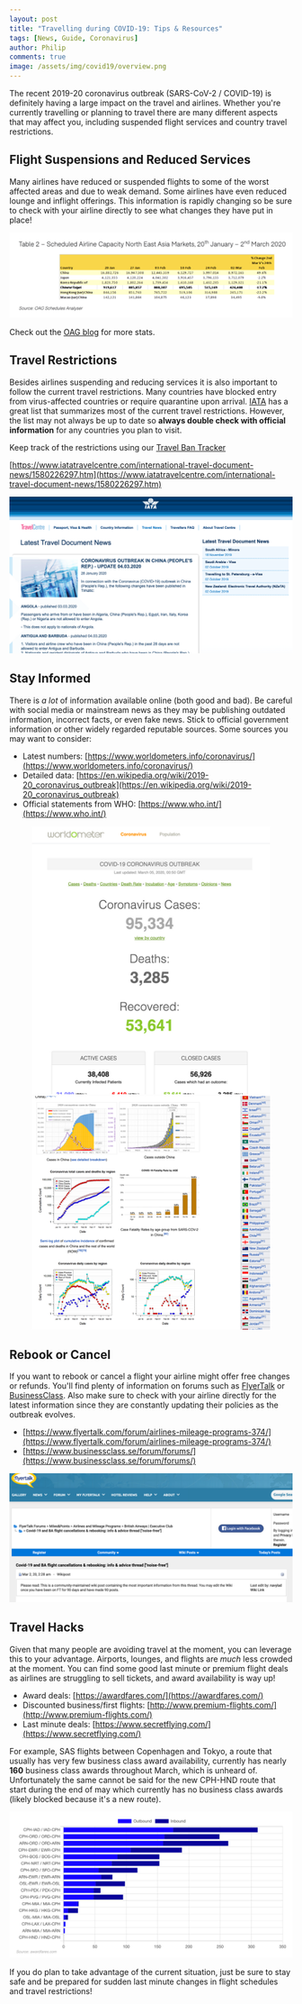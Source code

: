 ```yaml
---
layout: post
title: "Travelling during COVID-19: Tips & Resources"
tags: [News, Guide, Coronavirus]
author: Philip
comments: true
image: /assets/img/covid19/overview.png
---
```


The recent 2019-20 coronavirus outbreak (SARS-CoV-2 / COVID-19) is definitely having a large impact on the travel and airlines. Whether you're currently travelling or planning to travel there are many different aspects that may affect you, including suspended flight services and country travel restrictions.

## Flight Suspensions and Reduced Services
Many airlines have reduced or suspended flights to some of the worst affected areas and due to weak demand. Some airlines have even reduced lounge and inflight offerings. This information is rapidly changing so be sure to check with your airline directly to see what changes they have put in place!

<a href="https://www.oag.com/blog/chinese-capacity-recovers">
  <img src="/assets/img/covid19/capacity.png" />
</a>

Check out the [OAG blog](https://www.oag.com/blog/chinese-capacity-recovers) for more stats.

## Travel Restrictions
Besides airlines suspending and reducing services it is also important to follow the current travel restrictions. Many countries have blocked entry from virus-affected countries or require quarantine upon arrival. [IATA](https://www.iatatravelcentre.com/international-travel-document-news/1580226297.htm) has a great list that summarizes most of the current travel restrictions. However, the list may not always be up to date so **always double check with official information** for any countries you plan to visit.

Keep track of the restrictions using our [Travel Ban Tracker](/covid19-travel-ban-tracker/)

[https://www.iatatravelcentre.com/international-travel-document-news/1580226297.htm](https://www.iatatravelcentre.com/international-travel-document-news/1580226297.htm)

<a href="https://www.iatatravelcentre.com/international-travel-document-news/1580226297.htm">
  <img src="/assets/img/covid19/iata.png" />
</a>

## Stay Informed
There is _a lot_ of information available online (both good and bad). Be careful with social media or mainstream news as they may be publishing outdated information, incorrect facts, or even fake news. Stick to official government information or other widely regarded reputable sources. Some sources you may want to consider:

* Latest numbers: [https://www.worldometers.info/coronavirus/](https://www.worldometers.info/coronavirus/)
* Detailed data: [https://en.wikipedia.org/wiki/2019-20_coronavirus_outbreak](https://en.wikipedia.org/wiki/2019-20_coronavirus_outbreak)
* Official statements from WHO: [https://www.who.int/](https://www.who.int/)

<figure>
<a href="https://www.worldometers.info/coronavirus/">
  <img src="/assets/img/covid19/worldometer.png" class="half" />
</a>
<a href="https://en.wikipedia.org/wiki/2019-20_coronavirus_outbreak">
  <img src="/assets/img/covid19/wiki.png" class="half" />
</a>
</figure>

## Rebook or Cancel
If you want to rebook or cancel a flight your airline might offer free changes or refunds. You'll find plenty of information on forums such as [FlyerTalk](https://www.flyertalk.com/forum/airlines-mileage-programs-374/) or [BusinessClass](https://www.businessclass.se/forum/forums/). Also make sure to check with your airline directly for the latest information since they are constantly updating their policies as the outbreak evolves.

* [https://www.flyertalk.com/forum/airlines-mileage-programs-374/](https://www.flyertalk.com/forum/airlines-mileage-programs-374/)
* [https://www.businessclass.se/forum/forums/](https://www.businessclass.se/forum/forums/)

<img src="/assets/img/covid19/flyertalk.png" />

## Travel Hacks
Given that many people are avoiding travel at the moment, you can leverage this to your advantage. Airports, lounges, and flights are *much* less crowded at the moment. You can find some good last minute or premium flight deals as airlines are struggling to sell tickets, and award availability is way up!

* Award deals: [https://awardfares.com/](https://awardfares.com/)
* Discounted business/first flights: [http://www.premium-flights.com/](http://www.premium-flights.com/)
* Last minute deals: [https://www.secretflying.com/](https://www.secretflying.com/)

For example, SAS flights between Copenhagen and Tokyo, a route that usually has very few business class award availability, currently has nearly **160** business class awards throughout March, which is unheard of. Unfortunately the same cannot be said for the new CPH-HND route that start during the end of may which currently has no business class awards (likely blocked because it's a new route).

<a href="https://awardfares.com/search?CPH,NRT,HND.CPH,NRT,HND.;c:business">
  <img src="/assets/img/covid19/awards.png" />
</a>

If you do plan to take advantage of the current situation, just be sure to stay safe and be prepared for sudden last minute changes in flight schedules and travel restrictions!
